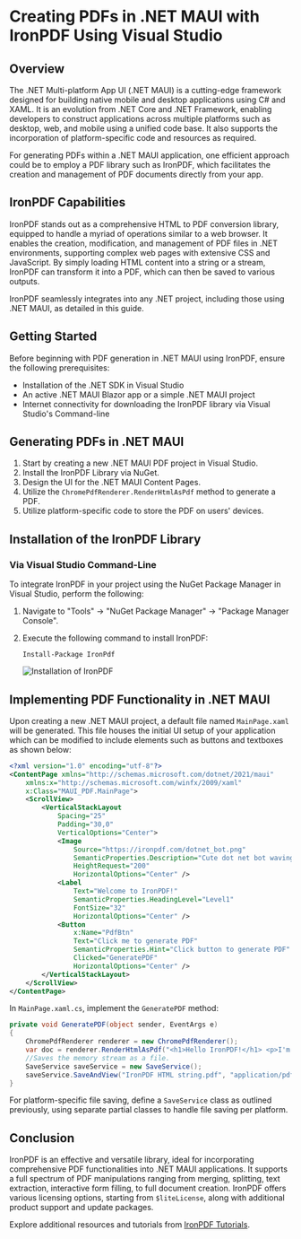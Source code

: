 # Creating PDFs in .NET MAUI with IronPDF Using Visual Studio

## Overview

The .NET Multi-platform App UI (.NET MAUI) is a cutting-edge framework designed for building native mobile and desktop applications using C# and XAML. It is an evolution from .NET Core and .NET Framework, enabling developers to construct applications across multiple platforms such as desktop, web, and mobile using a unified code base. It also supports the incorporation of platform-specific code and resources as required.

For generating PDFs within a .NET MAUI application, one efficient approach could be to employ a PDF library such as IronPDF, which facilitates the creation and management of PDF documents directly from your app.

## IronPDF Capabilities

IronPDF stands out as a comprehensive HTML to PDF conversion library, equipped to handle a myriad of operations similar to a web browser. It enables the creation, modification, and management of PDF files in .NET environments, supporting complex web pages with extensive CSS and JavaScript. By simply loading HTML content into a string or a stream, IronPDF can transform it into a PDF, which can then be saved to various outputs.

IronPDF seamlessly integrates into any .NET project, including those using .NET MAUI, as detailed in this guide.

## Getting Started

Before beginning with PDF generation in .NET MAUI using IronPDF, ensure the following prerequisites:

- Installation of the .NET SDK in Visual Studio
- An active .NET MAUI Blazor app or a simple .NET MAUI project
- Internet connectivity for downloading the IronPDF library via Visual Studio's Command-line

## Generating PDFs in .NET MAUI

1. Start by creating a new .NET MAUI PDF project in Visual Studio.
2. Install the IronPDF Library via NuGet.
3. Design the UI for the .NET MAUI Content Pages.
4. Utilize the `ChromePdfRenderer.RenderHtmlAsPdf` method to generate a PDF.
5. Utilize platform-specific code to store the PDF on users' devices.

## Installation of the IronPDF Library

### Via Visual Studio Command-Line

To integrate IronPDF in your project using the NuGet Package Manager in Visual Studio, perform the following:

1. Navigate to "Tools" -> "NuGet Package Manager" -> "Package Manager Console".
2. Execute the following command to install IronPDF:

    ```shell
    Install-Package IronPdf
    ```

    ![Installation of IronPDF](https://ironpdf.com/static-assets/pdf/blog/csharp-maui-pdf-ironpdf/csharp-maui-pdf-ironpdf-6.webp)

## Implementing PDF Functionality in .NET MAUI

Upon creating a new .NET MAUI project, a default file named `MainPage.xaml` will be generated. This file houses the initial UI setup of your application which can be modified to include elements such as buttons and textboxes as shown below:

```xml
<?xml version="1.0" encoding="utf-8"?>
<ContentPage xmlns="http://schemas.microsoft.com/dotnet/2021/maui"
    xmlns:x="http://schemas.microsoft.com/winfx/2009/xaml"
    x:Class="MAUI_PDF.MainPage">
    <ScrollView>
        <VerticalStackLayout
            Spacing="25"
            Padding="30,0"
            VerticalOptions="Center">
            <Image
                Source="https://ironpdf.com/dotnet_bot.png"
                SemanticProperties.Description="Cute dot net bot waving hi to you!"
                HeightRequest="200"
                HorizontalOptions="Center" />
            <Label
                Text="Welcome to IronPDF!"
                SemanticProperties.HeadingLevel="Level1"
                FontSize="32"
                HorizontalOptions="Center" />
            <Button
                x:Name="PdfBtn"
                Text="Click me to generate PDF"
                SemanticProperties.Hint="Click button to generate PDF"
                Clicked="GeneratePDF"
                HorizontalOptions="Center" />
        </VerticalStackLayout>
    </ScrollView>
</ContentPage>
```

In `MainPage.xaml.cs`, implement the `GeneratePDF` method:

```cs
private void GeneratePDF(object sender, EventArgs e)
{
    ChromePdfRenderer renderer = new ChromePdfRenderer();
    var doc = renderer.RenderHtmlAsPdf("<h1>Hello IronPDF!</h1> <p>I'm using IronPDF MAUI!</p>");
    //Saves the memory stream as a file.
    SaveService saveService = new SaveService();
    saveService.SaveAndView("IronPDF HTML string.pdf", "application/pdf", doc.Stream);
}
```

For platform-specific file saving, define a `SaveService` class as outlined previously, using separate partial classes to handle file saving per platform.

## Conclusion

IronPDF is an effective and versatile library, ideal for incorporating comprehensive PDF functionalities into .NET MAUI applications. It supports a full spectrum of PDF manipulations ranging from merging, splitting, text extraction, interactive form filling, to full document creation. IronPDF offers various licensing options, starting from `$liteLicense`, along with additional product support and update packages.

Explore additional resources and tutorials from [IronPDF Tutorials](https://ironpdf.com/blog/using-ironpdf/csharp-maui-pdf-ironpdf/).